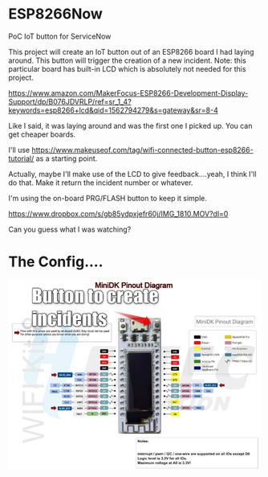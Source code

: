 # ESP8266Now
PoC IoT button for ServiceNow

This project will create an IoT button out of an ESP8266 board I had laying around. This button will trigger the creation of a new incident. Note: this particular board has built-in LCD which is absolutely not needed for this project.  

https://www.amazon.com/MakerFocus-ESP8266-Development-Display-Support/dp/B076JDVRLP/ref=sr_1_4?keywords=esp8266+lcd&qid=1562794279&s=gateway&sr=8-4

Like I said, it was laying around and was the first one I picked up.  You can get cheaper boards.

I'll use https://www.makeuseof.com/tag/wifi-connected-button-esp8266-tutorial/ as a starting point.  

Actually, maybe I'll make use of the LCD to give feedback....yeah, I think I'll do that.  Make it return the incident number or whatever.

I'm using the on-board PRG/FLASH button to keep it simple.

https://www.dropbox.com/s/gb85ydpxjefr60j/IMG_1810.MOV?dl=0

Can you guess what I was watching?

# The Config....

![The board](https://raw.githubusercontent.com/JasonVonKrueger/ESP8266Now/master/Resources/2019-07-11_08h41_18.png)

